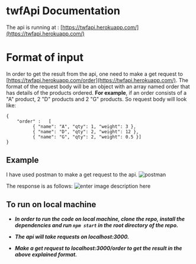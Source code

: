 # twfApi Documentation 

The api is running at : [https://twfapi.herokuapp.com/](https://twfapi.herokuapp.com/)


# Format of input
In order to get the result from the api, one need to make a get request to [https://twfapi.herokuapp.com/order](https://twfapi.herokuapp.com/).
The format of the request body will be an object with an array named order that has details of the products ordered.
**For example**, if an order consists of a "A" product, 2 "D" products and 2 "G" products. So request body will look like:

    {
    	"order" :	[ 
    		  { "name": "A", "qty": 1, "weight": 3 },
    		  { "name": "D", "qty": 2, "weight": 12 },
    		  { "name": "G", "qty": 2, "weight": 0.5 }]
    }




## Example
I have used postman to make a get request to the api.
![postman](https://i.ibb.co/7rzfRZL/postman.png)

The response is as follows:
![enter image description here](https://i.ibb.co/ry9Vtgw/response.png)


## To run on local machine
 - ***In order to run the code on local machine, clone the repo, install the dependencies and run `npm start` in the root directory of the
   repo.***
   
 - ***The api will take requests on localhost:3000.***
 - ***Make a get request to localhost:3000/order to get the result in the above explained format.***
